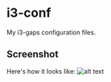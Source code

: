 # i3-conf
My i3-gaps configuration files.
## Screenshot
Here's how it looks like:
![alt text](https://raw.githubusercontent.com/Hyd3L/i3-conf/master/img/screenshot.png)
